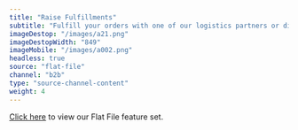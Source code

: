 ```yaml
---
title: "Raise Fulfillments"
subtitle: "Fulfill your orders with one of our logistics partners or directly in your WMS (Warehouse Management System)."
imageDestop: "/images/a21.png"
imageDestopWidth: "849"
imageMobile: "/images/a002.png"
headless: true
source: "flat-file"
channel: "b2b"
type: "source-channel-content"
weight: 4
---
```


[Click here](/help/features/flat-file/ "Flat File Features") to view our Flat File feature set.